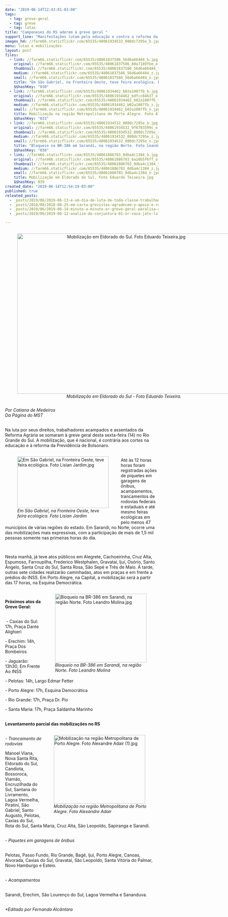 ```yaml
---
date: "2019-06-14T12:43:01-03:00"
tags:
  - tag: greve-geral
  - tag: greve
  - tag: lutas
title: "Camponeses do RS aderem à greve geral "
support_line: "Manifestações lutam pela educação e contra a reforma da previdência\n"
images_hd: //farm66.staticflickr.com/65535/48061934532_080dc7295e_b.jpg
menu: lutas e mobilizações
layout: post
files:
  - link: //farm66.staticflickr.com/65535/48061837586_56d6a66484_b.jpg
    original: //farm66.staticflickr.com/65535/48061837586_60a7189fbe_o.jpg
    thumbnail: //farm66.staticflickr.com/65535/48061837586_56d6a66484_t.jpg
    medium: //farm66.staticflickr.com/65535/48061837586_56d6a66484_z.jpg
    small: //farm66.staticflickr.com/65535/48061837586_56d6a66484_n.jpg
    title: "Em São Gabriel, na Fronteira Oeste, teve feira ecológica. Foto Lisian Jardim.jpg"
    $$hashKey: "030"
  - link: //farm66.staticflickr.com/65535/48061934462_b02a1007fb_b.jpg
    original: //farm66.staticflickr.com/65535/48061934462_bdfcc84637_o.jpg
    thumbnail: //farm66.staticflickr.com/65535/48061934462_b02a1007fb_t.jpg
    medium: //farm66.staticflickr.com/65535/48061934462_b02a1007fb_z.jpg
    small: //farm66.staticflickr.com/65535/48061934462_b02a1007fb_n.jpg
    title: Mobilização na região Metropolitana de Porto Alegre. Foto Alexandre Adair (1).jpg
    $$hashKey: "033"
  - link: //farm66.staticflickr.com/65535/48061934532_080dc7295e_b.jpg
    original: //farm66.staticflickr.com/65535/48061934532_9f6703599c_o.jpg
    thumbnail: //farm66.staticflickr.com/65535/48061934532_080dc7295e_t.jpg
    medium: //farm66.staticflickr.com/65535/48061934532_080dc7295e_z.jpg
    small: //farm66.staticflickr.com/65535/48061934532_080dc7295e_n.jpg
    title: "Bloqueio na BR-386 em Sarandi, na região Norte. Foto Leandro Molina.jpg"
    $$hashKey: "036"
  - link: //farm66.staticflickr.com/65535/48061886703_0dba4c1384_b.jpg
    original: //farm66.staticflickr.com/65535/48061886703_6a10b5f6ff_o.jpg
    thumbnail: //farm66.staticflickr.com/65535/48061886703_0dba4c1384_t.jpg
    medium: //farm66.staticflickr.com/65535/48061886703_0dba4c1384_z.jpg
    small: //farm66.staticflickr.com/65535/48061886703_0dba4c1384_n.jpg
    title: Mobilização em Eldorado do Sul. Foto Eduardo Teixeira.jpg
    $$hashKey: 039
created_date: "2019-06-14T12:54:19-03:00"
published: true
releated_posts:
  - _posts/2019/06/2019-06-13-e-um-dia-de-luta-de-toda-classe-trabalhadora.md
  - _posts/2018/08/2018-08-25-em-carta-grevistas-agradecem-o-apoio-e-reafirmam-sua-luta-por-justica.md
  - _posts/2019/06/2019-06-14-minuto-a-minuto-or-greve-geral-paralisa-o-pais-nesta-sexta-feira-14.md
  - _posts/2019/06/2019-06-12-analise-de-conjuntura-01-or-vaza-jato-lula-livre-e-greve-geral.md

---
```

<div style="text-align:center">
<figure class="image" style="display:inline-block"><img alt="Mobilização em Eldorado do Sul. Foto Eduardo Teixeira.jpg" height="525" src="//farm66.staticflickr.com/65535/48061886703_0dba4c1384_b.jpg" width="700" />
<figcaption><em>Mobiliza&ccedil;&atilde;o em Eldorado do Sul - Foto Eduardo Teixeira.</em></figcaption>
</figure>
</div>

<p><em>Por Catiana de Medeiros<br />
Da P&aacute;gina do MST</em></p>

<p><br />
Na luta por seus direitos, trabalhadores acampados e assentados da Reforma Agr&aacute;ria se somaram &agrave; greve geral desta sexta-feira (14) no Rio Grande do Sul. A mobiliza&ccedil;&atilde;o, que &eacute; nacional, &eacute; contr&aacute;ria aos cortes na educa&ccedil;&atilde;o e &agrave; reforma da Previd&ecirc;ncia de Bolsonaro.</p>

<figure class="image" style="float:left"><img alt="Em São Gabriel, na Fronteira Oeste, teve feira ecológica. Foto Lisian Jardim.jpg" height="169" src="//farm66.staticflickr.com/65535/48061837586_56d6a66484_b.jpg" width="300" />
<figcaption><em>Em S&atilde;o Gabriel, na Fronteira Oeste, teve<br />
feira ecol&oacute;gica. Foto Lisian Jardim</em></figcaption>
</figure>

<p><br />
At&eacute; &agrave;s 12 horas horas foram registradas a&ccedil;&otilde;es de piquetes em garagens de &ocirc;nibus, acampamentos, trancamentos de rodovias federais e estaduais e at&eacute; mesmo feiras ecol&oacute;gicas em pelo menos 47 munic&iacute;pios de v&aacute;rias regi&otilde;es do estado. Em Sarandi, no Norte, ocorre uma das mobiliza&ccedil;&otilde;es mais expressivas, com a participa&ccedil;&atilde;o de mais de 1,5 mil pessoas somente nas primeiras horas do dia.</p>

<p>&nbsp;</p>

<p>Nesta manh&atilde;, j&aacute; teve atos p&uacute;blicos em Alegrete, Cachoeirinha, Cruz Alta, Espumoso, Farroupilha, Frederico Westphalen, Gravata&iacute;, Iju&iacute;, Os&oacute;rio, Santo &Acirc;ngelo, Santa Cruz do Sul, Santa Rosa, S&atilde;o Sep&eacute; e Tr&ecirc;s de Maio. &Agrave; tarde, outras sete cidades realizar&atilde;o caminhadas, atos em pra&ccedil;as e em frente a pr&eacute;dios do INSS. Em Porto Alegre, na Capital, a mobiliza&ccedil;&atilde;o ser&aacute; a partir das 17 horas, na Esquina Democr&aacute;tica.</p>

<figure class="image" style="float:right"><img alt="Bloqueio na BR-386 em Sarandi, na região Norte. Foto Leandro Molina.jpg" height="225" src="//farm66.staticflickr.com/65535/48061934532_080dc7295e_b.jpg" width="300" />
<figcaption><em>Bloqueio na BR-386 em Sarandi, na regi&atilde;o<br />
Norte. Foto Leandro Molina</em></figcaption>
</figure>

<p>&nbsp;</p>

<p><strong>Pr&oacute;ximos atos da Greve Geral:</strong><br />
&nbsp;</p>

<p>&nbsp;- Caxias do Sul: 17h, Pra&ccedil;a Dante Alighieri</p>

<p>- Erechim: 14h, Pra&ccedil;a Dos Bombeiros</p>

<p>- Jaguar&atilde;o: 13h30, Em Frente Ao INSS</p>

<p>- Pelotas: 14h, Largo Edmar Fetter</p>

<p>- Porto Alegre: 17h, Esquina Democr&aacute;tica</p>

<p>- Rio Grande: 17h, Pra&ccedil;a Dr. Pio</p>

<p>- Santa Maria: 17h, Pra&ccedil;a Saldanha Marinho</p>

<p><br />
<strong>Levantamento parcial das mobiliza&ccedil;&otilde;es no RS</strong></p>

<figure class="image" style="float:right"><img alt="Mobilização na região Metropolitana de Porto Alegre. Foto Alexandre Adair (1).jpg" height="225" src="//farm66.staticflickr.com/65535/48061934462_b02a1007fb_b.jpg" width="300" />
<figcaption><em>Mobiliza&ccedil;&atilde;o na regi&atilde;o Metropolitana de Porto<br />
Alegre. Foto Alexandre Adair</em></figcaption>
</figure>

<p><br />
<em>- Trancamento de rodovias</em></p>

<p>Manoel Viana, Nova Santa Rita, Eldorado do Sul, Candiota, Bossoroca, Viam&atilde;o, Encruzilhada do Sul, Santana do Livramento, Lagoa Vermelha, Piratini, S&atilde;o Gabriel, Santo Augusto, Pelotas, Caxias do Sul, Rota do Sul, Santa Maria, Cruz Alta, S&atilde;o Leopoldo, Sapiranga e Sarandi.<br />
&nbsp;</p>

<p><em>- Piquetes em garagens de &ocirc;nibus</em><br />
&nbsp;</p>

<p>Pelotas, Passo Fundo, Rio Grande, Bag&eacute;, Iju&iacute;, Porto Alegre, Canoas, Alvorada, Caxias do Sul, Gravata&iacute;, S&atilde;o Leopoldo, Santa Vit&oacute;ria do Palmar, Novo Hamburgo e Esteio.<br />
&nbsp;</p>

<p><em>- Acampamentos</em><br />
&nbsp;</p>

<p>Sarandi, Erechim, S&atilde;o Louren&ccedil;o do Sul, Lagoa Vermelha e Sananduva.<br />
&nbsp;</p>

<p><em>*Editado por Fernanda Alc&acirc;ntara</em></p>
